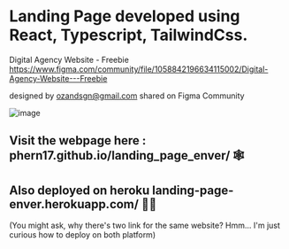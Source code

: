 # Landing Page developed using React, Typescript, TailwindCss.

Digital Agency Website - Freebie 
https://www.figma.com/community/file/1058842196634115002/Digital-Agency-Website---Freebie

designed by ozandsgn@gmail.com shared on Figma Community 

![image](https://user-images.githubusercontent.com/57345569/149623584-2201c50d-8389-4ad7-8eb0-99141bcc9610.png)

## Visit the webpage here : phern17.github.io/landing_page_enver/  🕸

## Also deployed on heroku landing-page-enver.herokuapp.com/ 🦸‍♂️

(You might ask, why there's two link for the same website? Hmm... I'm just curious how to deploy on both platform)

